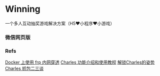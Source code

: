 # Winning

一个多人互动抽奖游戏解决方案（H5❤️小程序❤️小游戏）


### 微信网页版


### Refs

[Docker 上使用 frp 内网穿透](https://blog.haitanyule.com/2018-12-11/frp/)
[Charles 功能介绍和使用教程](https://juejin.im/post/5b8350b96fb9a019d9246c4c)
[解锁Charles的姿势](https://juejin.im/post/5a1033d2f265da431f4aa81f)
[Charles 抓包二三谈](https://juejin.im/post/5b4f005ae51d45191c7e534a#heading-18)